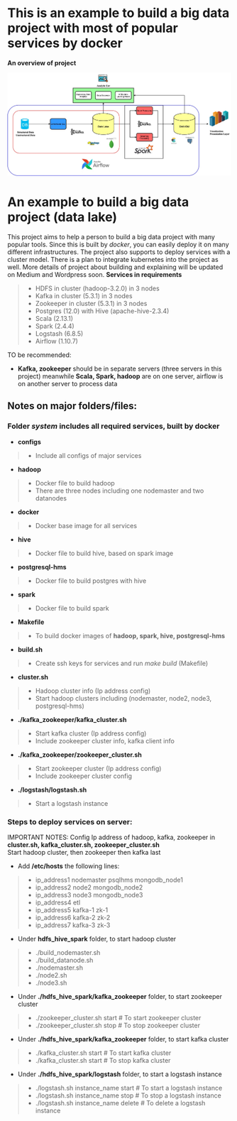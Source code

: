 # This is an example to build a big data project with most of popular services by docker
**An overview of project**

![](Data_Lake_Architecture.jpg?raw=true)
# An example to build a big data project (data lake) 
This project aims to help a person to build a big data project with many popular tools. 
Since this is built by *docker*, you can easily deploy it on many different infrastructures. 
The project also supports to deploy services with a cluster model. 
There is a plan to integrate kubernetes into the project as well.
More details of project about building and explaining will be updated on Medium and Wordpress soon. 
**Services in requirements**
  > - HDFS in cluster (hadoop-3.2.0) in 3 nodes 
  > - Kafka in cluster (5.3.1) in 3 nodes
  > - Zookeeper in cluster (5.3.1) in 3 nodes
  > - Postgres (12.0) with Hive (apache-hive-2.3.4) 
  > - Scala (2.13.1)
  > - Spark (2.4.4) 
  > - Logstash (6.8.5)
  > - Airflow (1.10.7)

TO be recommended: 
  * **Kafka, zookeeper** should be in separate servers (three servers in this project) meanwhile **Scala, Spark, hadoop** are on one server, airflow is on another server to process data
## Notes on major folders/files:
### Folder *system* includes all required services, built by docker    
  * **configs** 
  > - Include all configs of major services
  
  * **hadoop** 
  > - Docker file to build hadoop 
  > - There are three nodes including one nodemaster and two datanodes

  * **docker**
  > - Docker base image for all services

  * **hive** 
  > - Docker file to build hive, based on spark image

  * **postgresql-hms** 
  > - Docker file to build postgres with hive

  * **spark** 
  > - Docker file to build spark 
 
  * **Makefile**
  > - To build docker images of **hadoop, spark, hive, postgresql-hms**
  
  * **build.sh**
  > - Create ssh keys for services and run <em>make build</em> (Makefile)

  * **cluster.sh**
  > - Hadoop cluster info (Ip address config)
  > - Start hadoop clusters including (nodemaster, node2, node3, postgresql-hms)

  * **./kafka_zookeeper/kafka_cluster.sh**
  > - Start kafka cluster (Ip address config)
  > - Include zookeeper cluster info, kafka client info
  
  * **./kafka_zookeeper/zookeeper_cluster.sh**
  > - Start zookeeper cluster (Ip address config)
  > - Include zookeeper cluster config

  * **./logstash/logstash.sh**
  > - Start a logstash instance 

### Steps to deploy services on server: 
  IMPORTANT NOTES: Config Ip address of hadoop, kafka, zookeeper in 
  **cluster.sh, kafka_cluster.sh, zookeeper_cluster.sh**  
  Start hadoop cluster, then zookeeper then kafka last
  * Add **/etc/hosts** the following lines:
  > - ip_address1 nodemaster psqlhms mongodb_node1
  > - ip_address2 node2 mongodb_node2
  > - ip_address3 node3 mongodb_node3
  > - ip_address4 etl
  > - ip_address5 kafka-1 zk-1
  > - ip_address6 kafka-2 zk-2
  > - ip_address7 kafka-3 zk-3
  * Under **hdfs_hive_spark** folder, to start hadoop cluster
  > - ./build_nodemaster.sh
  > - ./build_datanode.sh
  > - ./nodemaster.sh 
  > - ./node2.sh
  > - ./node3.sh
  
  * Under **./hdfs_hive_spark/kafka_zookeeper** folder, to start zookeeper cluster
  > - ./zookeeper_cluster.sh start # To start zookeeper cluster
  > - ./zookeeper_cluster.sh stop # To stop zookeeper cluster 

  * Under **./hdfs_hive_spark/kafka_zookeeper** folder, to start kafka cluster
  > - ./kafka_cluster.sh start # To start kafka cluster
  > - ./kafka_cluster.sh start # To stop kafka cluster

  * Under **./hdfs_hive_spark/logstash** folder, to start a logstash instance
  > - ./logstash.sh instance_name start # To start a logstash instance
  > - ./logstash.sh instance_name stop # To stop a logstash instance
  > - ./logstash.sh instance_name delete # To delete a logstash instance
